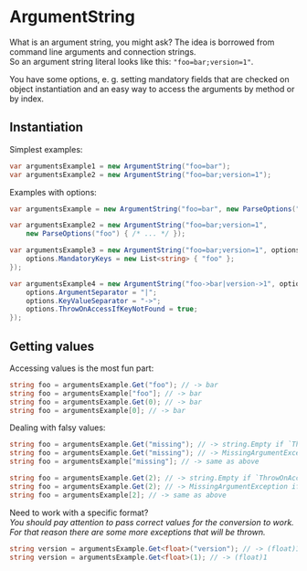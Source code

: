# ArgumentString
What is an argument string, you might ask? The idea is borrowed from command line arguments and connection strings.  
So an argument string literal looks like this: `"foo=bar;version=1"`.  

You have some options, e. g. setting mandatory fields that are checked on object instantiation and an easy way to access the arguments by method or by index.

## Instantiation
Simplest examples:
``` csharp
var argumentsExample1 = new ArgumentString("foo=bar");
var argumentsExample2 = new ArgumentString("foo=bar;version=1");
```

Examples with options:
``` csharp
var argumentsExample = new ArgumentString("foo=bar", new ParseOptions("foo"));

var argumentsExample2 = new ArgumentString("foo=bar;version=1", 
    new ParseOptions("foo") { /* ... */ });

var argumentsExample3 = new ArgumentString("foo=bar;version=1", options => { 
    options.MandatoryKeys = new List<string> { "foo" };
});

var argumentsExample4 = new ArgumentString("foo->bar|version->1", options => { 
    options.ArgumentSeparator = "|";
    options.KeyValueSeparator = "->";
    options.ThrowOnAccessIfKeyNotFound = true;
});
```
  
## Getting values
Accessing values is the most fun part:
``` csharp
string foo = argumentsExample.Get("foo"); // -> bar
string foo = argumentsExample["foo"]; // -> bar
string foo = argumentsExample.Get(0); // -> bar
string foo = argumentsExample[0]; // -> bar
```

Dealing with falsy values:
``` csharp
string foo = argumentsExample.Get("missing"); // -> string.Empty if `ThrowOnAccessIfKeyNotFound` is false (default)
string foo = argumentsExample.Get("missing"); // -> MissingArgumentException if `ThrowOnAccessIfKeyNotFound` is true
string foo = argumentsExample["missing"]; // -> same as above

string foo = argumentsExample.Get(2); // -> string.Empty if `ThrowOnAccessIfKeyNotFound` is false (default)
string foo = argumentsExample.Get(2); // -> MissingArgumentException if `ThrowOnAccessIfKeyNotFound` is true
string foo = argumentsExample[2]; // -> same as above
```

Need to work with a specific format?  
*You should pay attention to pass correct values for the conversion to work. For that reason there are some more exceptions that will be thrown.*
``` csharp
string version = argumentsExample.Get<float>("version"); // -> (float)1 
string version = argumentsExample.Get<float>(1); // -> (float)1 
```